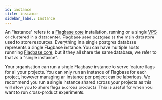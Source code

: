 ```yaml
---
id: instance
title: Instance
sidebar_label: Instance
---
```


An "instance" refers to a [Flagbase core](https://flagbase.com/oss#core) installation, running on a single [VPS](https://en.wikipedia.org/wiki/Virtual_private_server) or clustered in a datacenter. Flagbase uses [postgres](https://www.postgresql.org) as the main datastore used to store resources. Everything in a single postgres database represents a single Flagbase instance. You can have multiple hosts runnning [Flagbase core](https://flagbase.com/oss#core), but if they all share the same database, we refer to that as a "single instance".

Your organisation can run a single Flagbase instance to serve feature flags for all your projects. You can only run an instance of Flagbase for each project, however managing an instance per project can be laborious. We recommend you run a single instance shared across your projects as this will allow you to share flags accross products. This is useful for when you want to run cross-product experiments.
